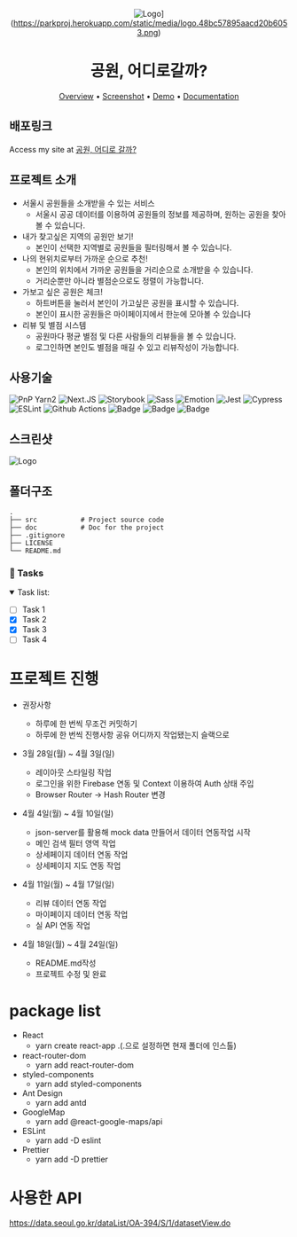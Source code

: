 <div align="center">

![Logo](https://via.placeholder.com/150x150)](https://parkproj.herokuapp.com/static/media/logo.48bc57895aacd20b6053.png)

# 공원, 어디로갈까?

[Overview](#scroll-overview)
•
[Screenshot](#rice_scene-screenshot)
•
[Demo](#dvd-demo)
•
[Documentation](#blue_book-documentation)

</div>

## 배포링크

Access my site at [공원, 어디로 갈까?](https://parkproj.herokuapp.com/)

## 프로젝트 소개

- 서울시 공원들을 소개받을 수 있는 서비스
  - 서울시 공공 데이터를 이용하여 공원들의 정보를 제공하며, 원하는 공원을 찾아볼 수 있습니다.
- 내가 찾고싶은 지역의 공원만 보기!
  - 본인이 선택한 지역별로 공원들을 필터링해서 볼 수 있습니다.
- 나의 현위치로부터 가까운 순으로 추천!
  - 본인의 위치에서 가까운 공원들을 거리순으로 소개받을 수 있습니다.
  - 거리순뿐만 아니라 별점순으로도 정렬이 가능합니다.
- 가보고 싶은 공원은 체크!
  - 하트버튼을 눌러서 본인이 가고싶은 공원을 표시할 수 있습니다.
  - 본인이 표시한 공원들은 마이페이지에서 한눈에 모아볼 수 있습니다
- 리뷰 및 별점 시스템
  - 공원마다 평균 별점 및 다른 사람들의 리뷰들을 볼 수 있습니다.
  - 로그인하면 본인도 별점을 매길 수 있고 리뷰작성이 가능합니다.

## 사용기술

![PnP Yarn2](https://img.shields.io/badge/Yarn2-PnP-2C8EBB?style=for-the-badge&logo=yarn&logoColor=white)
![Next.JS](https://img.shields.io/badge/next.js-TypeScript-007ACC?style=for-the-badge&logo=nextdotjs&logoColor=white)
![Storybook](https://img.shields.io/badge/storybook-FF4785?style=for-the-badge&logo=storybook&logoColor=white)
![Sass](https://img.shields.io/badge/Sass-CC6699?style=for-the-badge&logo=sass&logoColor=white)
![Emotion](https://img.shields.io/badge/👩‍🎤_Emotion-CC6699?style=for-the-badge&logo=emotion&logoColor=white)
![Jest](https://img.shields.io/badge/Jest-C21325?style=for-the-badge&logo=jest&logoColor=white)
![Cypress](https://img.shields.io/badge/Cypress-17202C?style=for-the-badge&logo=cypress&logoColor=white)
![ESLint](https://img.shields.io/badge/eslint-3A33D1?style=for-the-badge&logo=eslint&logoColor=white)
![Github Actions](https://img.shields.io/badge/GitHub_Actions-2088FF?style=for-the-badge&logo=github-actions&logoColor=white)
![Badge](https://img.shields.io/badge/badge-badge-brightgreen)
![Badge](https://img.shields.io/badge/badge-badge-brightgreen)
![Badge](https://img.shields.io/badge/badge-badge-brightgreen)

## 스크린샷

![Logo](https://via.placeholder.com/750x500)

## 폴더구조

```
.
├── src           # Project source code
├── doc           # Doc for the project
├── .gitignore
├── LICENSE
└── README.md
```

### :bell: Tasks

<details open>
<summary> Task list: </summary>

- [ ] Task 1
- [x] Task 2
- [x] Task 3
- [ ] Task 4

</details>

# 프로젝트 진행

- 권장사항

  - 하루에 한 번씩 무조건 커밋하기
  - 하루에 한 번씩 진행사항 공유 어디까지 작업됐는지 슬랙으로

- 3월 28일(월) ~ 4월 3일(일)

  - 레이아웃 스타일링 작업
  - 로그인을 위한 Firebase 연동 및 Context 이용하여 Auth 상태 주입
  - Browser Router -> Hash Router 변경

- 4월 4일(월) ~ 4월 10일(일)

  - json-server를 활용해 mock data 만들어서 데이터 연동작업 시작
  - 메인 검색 필터 영역 작업
  - 상세페이지 데이터 연동 작업
  - 상세페이지 지도 연동 작업

- 4월 11일(월) ~ 4월 17일(일)

  - 리뷰 데이터 연동 작업
  - 마이페이지 데이터 연동 작업
  - 실 API 연동 작업

- 4월 18일(월) ~ 4월 24일(일)
  - README.md작성
  - 프로젝트 수정 및 완료

# package list

- React
  - yarn create react-app .(.으로 설정하면 현재 폴더에 인스톨)
- react-router-dom
  - yarn add react-router-dom
- styled-components
  - yarn add styled-components
- Ant Design
  - yarn add antd
- GoogleMap
  - yarn add @react-google-maps/api
- ESLint
  - yarn add -D eslint
- Prettier
  - yarn add -D prettier

# 사용한 API

https://data.seoul.go.kr/dataList/OA-394/S/1/datasetView.do
